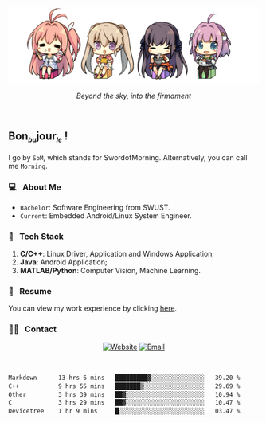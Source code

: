 <img src="./pic/Aokana.png">
<p align="center"><em>Beyond the sky, into the firmament</em></p>

<br/>

## Bon<sub><em><font size=2>bu</font></em></sub>jour<sub><em><font size=2>le</font></em></sub> !

I go by `SoM`, which stands for SwordofMorning. Alternatively, you can call me `Morning`.

### 💻 &nbsp; About Me

- `Bachelor`: Software Engineering from SWUST.
- `Current`: Embedded Android/Linux System Engineer.

### 🔧 &nbsp; Tech Stack

1. **C/C++**: Linux Driver, Application and Windows Application;
2. **Java**: Android Application;
3. **MATLAB/Python**: Computer Vision, Machine Learning.

### 📝 &nbsp; Resume

You can view my work experience by clicking <a href="https://swordofmorning.com/index.php/contact/">here</a>.

### 🤝🏻 &nbsp; Contact

<p align="center">
<a href="https://swordofmorning.com/"><img alt="Website" src="https://img.shields.io/badge/Website-swordofmorning.com-blue?style=flat-square&logo=google-chrome"></a>
<a href="mailto:master@xiaojintao.email
"><img alt="Email" src="https://img.shields.io/badge/Email-master@xiaojintao.email-blue?style=flat-square&logo=gmail"></a>
</p>

<br/>

<!--START_SECTION:waka-->

```txt
Markdown      13 hrs 6 mins   █████████▓░░░░░░░░░░░░░░░   39.20 %
C++           9 hrs 55 mins   ███████▒░░░░░░░░░░░░░░░░░   29.69 %
Other         3 hrs 39 mins   ██▓░░░░░░░░░░░░░░░░░░░░░░   10.94 %
C             3 hrs 29 mins   ██▓░░░░░░░░░░░░░░░░░░░░░░   10.47 %
Devicetree    1 hr 9 mins     █░░░░░░░░░░░░░░░░░░░░░░░░   03.47 %
```

<!--END_SECTION:waka-->
